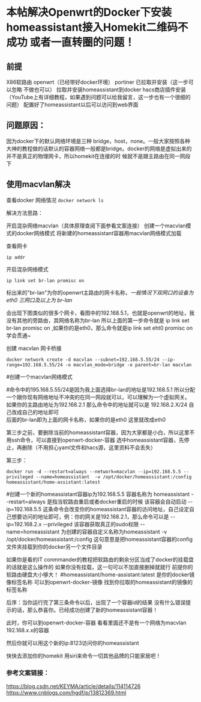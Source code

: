 # 本帖解决Openwrt的Docker下安装homeassistant接入Homekit二维码不成功 或者一直转圈的问题！


## 前提
X86软路由 openwrt（已经带好docker环境）
portiner 已拉取并安装（这一步可以忽略 不做也可以）
拉取并安装homeassistant到docker
hacs商店插件安装（YouTube上有详细教程，如果遇到问题可以给我留言，这一步也有一个很细的问题）
配置好了homeassistant以后可以访问到web界面


## 问题原因：

因为docker下的默认网络环境是三种 bridge，host，none。一般大家按照各种大神的教程做的话默认的容器网络一般都是bridge。docker的网络是虚拟出来的并不是真正的物理网卡，所以homekit在连接的时      候就不是跟主路由在同一网段下


## 使用macvlan解决

查看docker 网络情况
`docker network ls`


解决方法思路：

开启混杂网络macvlan（具体原理查阅下面参看文案连接）
创建一个macvlan模式的docker网络模式
将新建的homeassistant容器用macvlan网络模式加载

查看网卡

`ip addr`

开启混杂网络模式  

`ip link set br-lan promisc on`

标出来的"br-lan"为你的openwrt主路由的网卡名称，_一般情况下双网口的设备为eth0 三网口及以上为 br-lan_

会出现下图类似的很多个网卡，看图中的192.168.5.1，也就是openwrt的地址，我没有其他的旁路由，其网络名称为br-lan
所以上面的第一步命令就是 ip link set br-lan promisc on ,如果你的是eth0，那么命令就是ip link set eht0 promisc on     学会贯通~

创建 macvlan 网卡桥接

`docker network create -d macvlan --subnet=192.168.5.55/24 --ip-range=192.168.5.55/24 -o macvlan_mode=bridge -o parent=br-lan macvlan`

#创建一个macvlan网络模式

#命令中的195.168.5.55/24是因为我上面选择br-lan的地址是192.168.5.1  所以分配一个跟你现有网络地址不冲突的在同一网段就可以，可以理解为一个虚拟网关。
  如果你的主路由地址为192.168.2.1 那么命令中的地址就可以是 192.168.2.X/24 自己改成自己的地址即可  
  后面的br-lan即为上面的网卡名称，如果你的是eth0 这里就改成eth0


第三步之前，要删除当前的homeassistant容器，因为大家都是小白，所以这里不用ssh命令，可以直接到openwrt-docker-容器 选中homeassistant容器，先停止，再删除（不用担心yaml文件和hacs源，这里资料不会丢失）

第三步：  

`docker run -d --restart=always --network=macvlan --ip=192.168.5.5 --privileged --name=homeassistant  -v /opt/docker/homeassistant:/config homeassistant/home-assistant:latest`

#创建一个新的homeassistant容器ip为192.168.5.5 容器名称为 homeassistant
--restart=always 是指当软路由重启或者docker重启的时候 该容器会自动启动
--ip=192.168.5.5 这条命令会改变你的homeassistant容器的访问地址，自己设定自己想要访问的地址即可，例：你的网关是192.168.2.1，那么命令可以是 --ip=192.168.2.x
--privileged  该容器获取真正的sudo权限
--name=homeassistant 为创建的容器自定义名称为homeassistant
-v /opt/docker/homeassistant:/config  这句意思是把homeassistant容器的config文件夹挂载到你的docker另一个文件目录
      
 如果你是看的IT conmmander的教程把软路由的剩余分区当成了docker的挂载盘的话就是这么操作的       如果你没有挂载，这一句可以不加直接删掉就就行 前提你的软路由硬盘大小够大！
#homeassistant/home-assistant:latest 是你的docker镜像标签名称  可以到openwrt-docker-镜像 找到你拉取的homeassistant的镜像的标签名称

后序：当你运行完了第三条命令以后，出现了一个容器id的结果  没有什么错误提示的话，那么恭喜你。已经成功创建了新的homeassistant容器！

此时，你可以到openwrt-docker-容器 看看里面还不是有一个网络为macvlan 192.168.x.x的容器

然后你就可以用这个新的ip:8123访问你的homeassistant

快快去添加你的homekit    用siri来命令一切其他品牌的只能家居吧！

### 参考文案链接：
https://blog.csdn.net/KEYMA/article/details/114114726
https://www.cnblogs.com/hgdf/p/13812369.html


